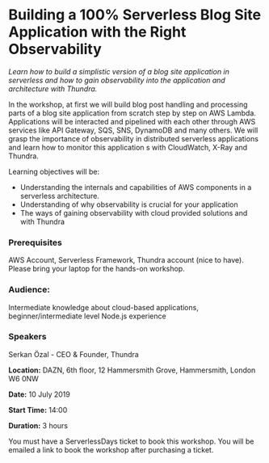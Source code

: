 # Building a 100% Serverless Blog Site Application with the Right Observability

*Learn how to build a simplistic version of a blog site application in serverless and how to gain observability into the application and architecture with Thundra.*

In the workshop, at first we will build blog post handling and processing parts of a blog site application from scratch step by step on AWS Lambda. Applications will be interacted and pipelined with each other through AWS services like API Gateway, SQS, SNS, DynamoDB and many others. We will grasp the importance of observability in distributed serverless applications and learn how to monitor this application s with CloudWatch, X-Ray and Thundra.

Learning objectives will be:

- Understanding the internals and capabilities of AWS components in a serverless architecture.
- Understanding of why observability is crucial for your application
- The ways of gaining observability with cloud provided solutions and with Thundra

### Prerequisites

AWS Account, Serverless Framework, Thundra account (nice to have). Please bring your laptop for the hands-on workshop.

### Audience:

Intermediate knowledge about cloud-based applications, beginner/intermediate level Node.js experience

### Speakers

Serkan Özal - CEO & Founder, Thundra

**Location:** DAZN, 6th floor, 12 Hammersmith Grove, Hammersmith, London W6 0NW

**Date:** 10 July 2019

**Start Time:** 14:00

**Duration:** 3 hours

You must have a ServerlessDays ticket to book this workshop. You will be emailed a link to book the workshop after purchasing a ticket. 
